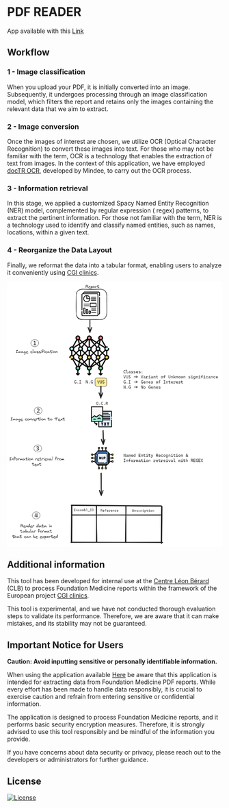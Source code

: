 # PDF READER

App available with this [Link](https://fm-pdf-reader.streamlit.app/)

## Workflow

### 1 - Image classification

When you upload your PDF, it is initially converted into an image. Subsequently, it undergoes processing through an
image classification model, which filters the report and retains only the images containing the relevant data that we
aim to extract.

### 2 - Image conversion

Once the images of interest are chosen, we utilize OCR (Optical Character Recognition) to convert these images into
text. For those who may not be familiar with the term, OCR is a technology that enables the extraction of text from
images. In the context of this application, we have employed [docTR OCR](https://github.com/mindee/doctr), developed by
Mindee, to carry out the OCR
process.

### 3 - Information retrieval

In this stage, we applied a customized Spacy Named Entity Recognition (NER) model, complemented by regular expression (
regex)
patterns, to extract the pertinent information. For those not familiar with the term, NER is a technology used to
identify and classify named entities, such as names, locations, within a given text.

### 4 - Reorganize the Data Layout

Finally, we reformat the data into a tabular format, enabling users to analyze it conveniently
using [CGI clinics](https://www.cgiclinics.eu/).

<div style="background-color:white;">
<img src="./data_extraction_workflow.png">
</div>

## Additional information

This tool has been developed for internal use at the [Centre Léon Bérard](https://www.centreleonberard.fr/) (CLB) to
process Foundation Medicine reports
within
the framework of the European project [CGI clinics](https://www.cgiclinics.eu/).

This tool is experimental, and we have not conducted thorough evaluation steps to validate its performance.
Therefore, we are aware that it can make mistakes, and its stability may not be guaranteed.

## Important Notice for Users 

**Caution: Avoid inputting sensitive or personally identifiable information.**

When using the application available [Here](https://fm-pdf-reader.streamlit.app/) be aware that
this application is intended for extracting data from Foundation Medicine PDF reports. While every effort has been made
to handle data responsibly, it is crucial to exercise caution and refrain from entering sensitive or confidential
information.

The application is designed to process Foundation Medicine reports, and it performs basic security encryption measures. 
Therefore, it is strongly advised to use this tool responsibly and be mindful of the information you provide.

If you have concerns about data security or privacy, please reach out to the developers or administrators for further
guidance.


## License

[![License](https://img.shields.io/badge/License-GPL%203.0-green)](https://opensource.org/licenses/GPL-3.0)
